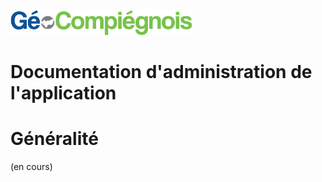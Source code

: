 ![picto](img/Logo_web-GeoCompiegnois.png)

# Documentation d'administration de l'application #

# Généralité

(en cours)
